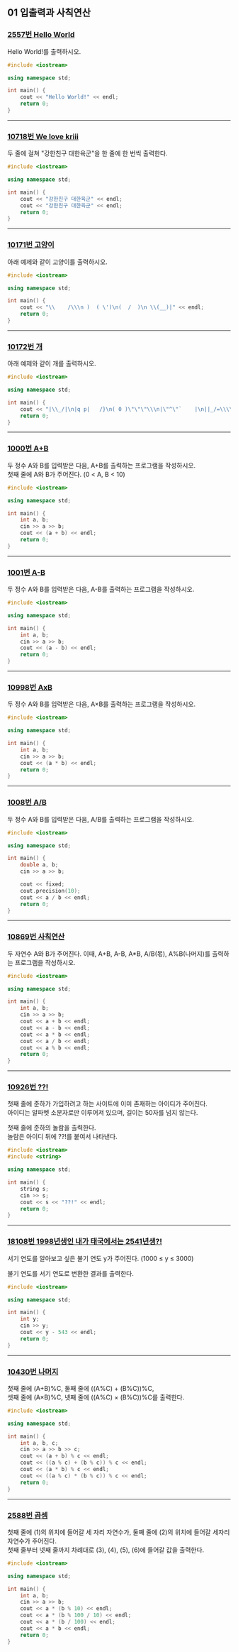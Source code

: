 ## 01 입출력과 사칙연산

### [2557번 Hello World](https://www.acmicpc.net/problem/2557)

Hello World!를 출력하시오.

```cpp
#include <iostream>

using namespace std;

int main() {
    cout << "Hello World!" << endl;
    return 0;
}
```

---

### [10718번 We love kriii](https://www.acmicpc.net/problem/10718)

두 줄에 걸쳐 "강한친구 대한육군"을 한 줄에 한 번씩 출력한다.

```cpp
#include <iostream>

using namespace std;

int main() {
    cout << "강한친구 대한육군" << endl;
    cout << "강한친구 대한육군" << endl;
    return 0;
}
```

---

### [10171번 고양이](https://www.acmicpc.net/problem/10171)

아래 예제와 같이 고양이를 출력하시오.

```cpp
#include <iostream>

using namespace std;

int main() {
    cout << "\\    /\\\n )  ( \')\n(  /  )\n \\(__)|" << endl;
    return 0;
}
```

---

### [10172번 개](https://www.acmicpc.net/problem/10172)

아래 예제와 같이 개를 출력하시오.

```cpp
#include <iostream>

using namespace std;

int main() {
    cout << "|\\_/|\n|q p|   /}\n( 0 )\"\"\"\\\n|\"^\"`    |\n||_/=\\\\__|" << endl;
    return 0;
}
```

---

### [1000번 A+B](https://www.acmicpc.net/problem/1000)

두 정수 A와 B를 입력받은 다음, A+B를 출력하는 프로그램을 작성하시오.  
첫째 줄에 A와 B가 주어진다. (0 < A, B < 10)

```cpp
#include <iostream>

using namespace std;

int main() {
    int a, b;
    cin >> a >> b;
    cout << (a + b) << endl;
    return 0;
}
```

---

### [1001번 A-B](https://www.acmicpc.net/problem/1001)

두 정수 A와 B를 입력받은 다음, A-B를 출력하는 프로그램을 작성하시오.

```cpp
#include <iostream>

using namespace std;

int main() {
    int a, b;
    cin >> a >> b;
    cout << (a - b) << endl;
    return 0;
}
```

---

### [10998번 AxB](https://www.acmicpc.net/problem/10998)

두 정수 A와 B를 입력받은 다음, A×B를 출력하는 프로그램을 작성하시오.

```cpp
#include <iostream>

using namespace std;

int main() {
    int a, b;
    cin >> a >> b;
    cout << (a * b) << endl;
    return 0;
}
```

---

### [1008번 A/B](https://www.acmicpc.net/problem/1008)

두 정수 A와 B를 입력받은 다음, A/B를 출력하는 프로그램을 작성하시오.

```cpp
#include <iostream>

using namespace std;

int main() {
    double a, b;
    cin >> a >> b;

    cout << fixed;
    cout.precision(10);
    cout << a / b << endl;
    return 0;
}
```

---

### [10869번 사칙연산](https://www.acmicpc.net/problem/10869)

두 자연수 A와 B가 주어진다. 이때, A+B, A-B, A\*B, A/B(몫), A%B(나머지)를 출력하는 프로그램을 작성하시오.

```cpp
#include <iostream>

using namespace std;

int main() {
    int a, b;
    cin >> a >> b;
    cout << a + b << endl;
    cout << a - b << endl;
    cout << a * b << endl;
    cout << a / b << endl;
    cout << a % b << endl;
    return 0;
}
```

---

### [10926번 ??!](https://www.acmicpc.net/problem/10926)

첫째 줄에 준하가 가입하려고 하는 사이트에 이미 존재하는 아이디가 주어진다.  
아이디는 알파벳 소문자로만 이루어져 있으며, 길이는 50자를 넘지 않는다.

첫째 줄에 준하의 놀람을 출력한다.  
놀람은 아이디 뒤에 ??!를 붙여서 나타낸다.

```cpp
#include <iostream>
#include <string>

using namespace std;

int main() {
    string s;
    cin >> s;
    cout << s << "??!" << endl;
    return 0;
}
```

---

### [18108번 1998년생인 내가 태국에서는 2541년생?!](https://www.acmicpc.net/problem/18108)

서기 연도를 알아보고 싶은 불기 연도 y가 주어진다. (1000 ≤ y ≤ 3000)

불기 연도를 서기 연도로 변환한 결과를 출력한다.

```cpp
#include <iostream>

using namespace std;

int main() {
    int y;
    cin >> y;
    cout << y - 543 << endl;
    return 0;
}
```

---

### [10430번 나머지](https://www.acmicpc.net/problem/10430)

첫째 줄에 (A+B)%C, 둘째 줄에 ((A%C) + (B%C))%C,  
셋째 줄에 (A×B)%C, 넷째 줄에 ((A%C) × (B%C))%C를 출력한다.

```cpp
#include <iostream>

using namespace std;

int main() {
    int a, b, c;
    cin >> a >> b >> c;
    cout << (a + b) % c << endl;
    cout << ((a % c) + (b % c)) % c << endl;
    cout << (a * b) % c << endl;
    cout << ((a % c) * (b % c)) % c << endl;
    return 0;
}
```

---

### [2588번 곱셈](https://www.acmicpc.net/problem/2588)

첫째 줄에 (1)의 위치에 들어갈 세 자리 자연수가, 둘째 줄에 (2)의 위치에 들어갈 세자리 자연수가 주어진다.  
첫째 줄부터 넷째 줄까지 차례대로 (3), (4), (5), (6)에 들어갈 값을 출력한다.

```cpp
#include <iostream>

using namespace std;

int main() {
    int a, b;
    cin >> a >> b;
    cout << a * (b % 10) << endl;
    cout << a * (b % 100 / 10) << endl;
    cout << a * (b / 100) << endl;
    cout << a * b << endl;
    return 0;
}
```
